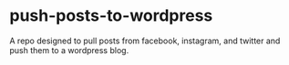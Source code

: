 # push-posts-to-wordpress
A repo designed to pull posts from facebook, instagram, and twitter and push them to a wordpress blog.
